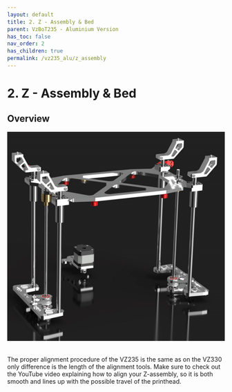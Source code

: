 ```yaml
---
layout: default
title: 2. Z - Assembly & Bed
parent: VzBoT235 - Aluminium Version
has_toc: false
nav_order: 2
has_children: true
permalink: /vz235_alu/z_assembly
---
```


# 2. Z - Assembly & Bed

## Overview
![Z Overview](../assets/images/manual/vz235_alu/z_assembly/overview.png)
<br/>
<br/>

The proper alignment procedure of the VZ235 is the same as on the VZ330 only difference is the length of the alignment tools. Make sure to check out the YouTube video explaining how to align your Z-assembly, so it is both smooth and lines up with the possible travel of the printhead.